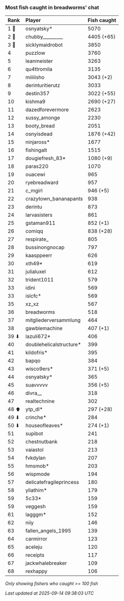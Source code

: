 ### Most fish caught in breadworms' chat

| Rank  | Player                  | Fish caught |
|:------|:------------------------|:------------|
| 1 🥇  | osnyatsky*              | 5070        |
| 2 🥈  | chubby_________         | 4405 (+65)  |
| 3 🥉  | sicklymaidrobot         | 3850        |
| 4     | puzzlow                 | 3760        |
| 5     | leanmeister             | 3263        |
| 6     | qu4ttromila             | 3135        |
| 7     | miiiiisho               | 3043 (+2)   |
| 8     | derinturitierutz        | 3033        |
| 9     | destin357               | 3022 (+55)  |
| 10    | kishma9                 | 2690 (+27)  |
| 11    | dazedforevermore        | 2623        |
| 12    | sussy_amonge            | 2230        |
| 13    | booty_bread             | 2051        |
| 14    | osnyisdead              | 1876 (+42)  |
| 15    | ninjaross*              | 1677        |
| 16    | fishingalt              | 1515        |
| 17    | dougiefresh_83*         | 1080 (+9)   |
| 18    | paras220                | 1070        |
| 19    | ouacewi                 | 965         |
| 20    | ryebreadward            | 957         |
| 21    | c_mgirl                 | 946 (+5)    |
| 22    | crazytown_bananapants   | 938         |
| 23    | derintu                 | 873         |
| 24    | larvasisters            | 861         |
| 25    | gstaman911              | 852 (+1)    |
| 26    | comiqq                  | 838 (+28)   |
| 27    | respirate_              | 805         |
| 28    | bussinongnocap          | 797         |
| 29    | kaasppeerr              | 626         |
| 30    | xth49*                  | 619         |
| 31    | julialuxel              | 612         |
| 32    | trident1011             | 579         |
| 33    | idini                   | 569         |
| 33    | islcfc*                 | 569         |
| 35    | xz_xz                   | 567         |
| 36    | breadworms              | 518         |
| 37    | mitgliederversammlung   | 464         |
| 38    | gawblemachine           | 407 (+1)    |
| 39 ⬇  | lazuli672*              | 406         |
| 40    | doublehelicalstructure* | 399         |
| 41    | kildofris*              | 395         |
| 42    | bapqo                   | 384         |
| 43    | wisco9ers*              | 371 (+5)    |
| 44    | osnyatsky*              | 365         |
| 45    | suavvvvv                | 356 (+5)    |
| 46    | divra__                 | 318         |
| 47    | realtechnine            | 302         |
| 48 ⬆  | ytp_dl*                 | 297 (+28)   |
| 49 ⬇  | crinche*                | 284         |
| 50 ⬇  | houseofleaves*          | 274 (+1)    |
| 51    | supibot                 | 241         |
| 52    | chestnutbank            | 218         |
| 53    | vaiastol                | 213         |
| 54    | fvkdylan                | 207         |
| 55    | hmsmob*                 | 203         |
| 56    | wispmode                | 194         |
| 57    | delicatefragileprincess | 180         |
| 58    | yliathim*               | 179         |
| 59    | 5c33*                   | 159         |
| 59    | veggesh                 | 159         |
| 61    | lagggm*                 | 152         |
| 62    | niiy                    | 146         |
| 63    | fallen_angels_1995      | 139         |
| 64    | carmirror               | 123         |
| 65    | aceleju                 | 120         |
| 66    | receipts                | 117         |
| 67    | jackwhalebreaker        | 109         |
| 68    | rexhappy                | 106         |

_Only showing fishers who caught >= 100 fish_

_Last updated at 2025-09-14 09:38:03 UTC_